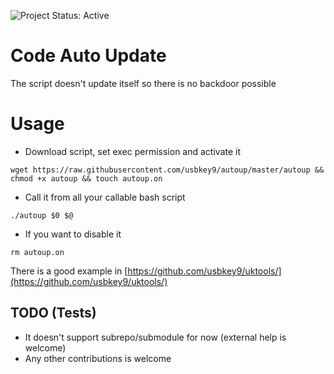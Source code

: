 ![Project Status: Active][Project Status Image]

Code Auto Update
===========================

The script doesn't update itself so there is no backdoor possible

# Usage

* Download script, set exec permission and activate it
``` 
wget https://raw.githubusercontent.com/usbkey9/autoup/master/autoup && chmod +x autoup && touch autoup.on
```

* Call it from all your callable bash script

```
./autoup $0 $@
```

* If you want to disable it

```
rm autoup.on
```


There is a good example in [https://github.com/usbkey9/uktools/](https://github.com/usbkey9/uktools/) 

## TODO (Tests)

* It doesn't support subrepo/submodule for now (external help is welcome)
* Any other contributions is welcome


[Project Status Image]: https://img.shields.io/badge/project-active-green.svg "Project Status: Active"
